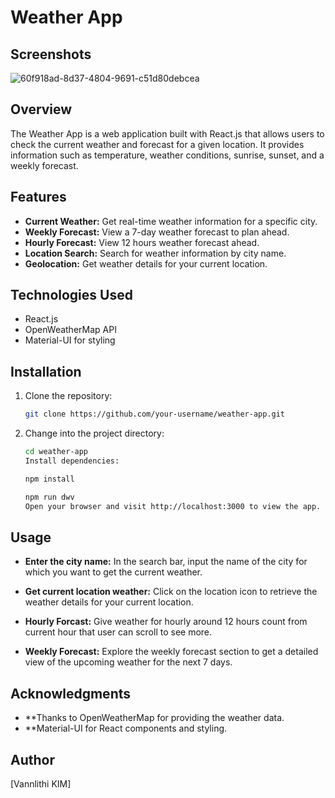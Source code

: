 # Weather App

## Screenshots

![60f918ad-8d37-4804-9691-c51d80debcea](https://github.com/vannlithi168/Weather-Project/assets/137028238/84d127df-7e57-43df-929c-5d8877d57fa8)

## Overview

The Weather App is a web application built with React.js that allows users to check the current weather and forecast for a given location. It provides information such as temperature, weather conditions, sunrise, sunset, and a weekly forecast.

## Features

- **Current Weather:** Get real-time weather information for a specific city.
- **Weekly Forecast:** View a 7-day weather forecast to plan ahead.
- **Hourly Forecast:** View 12 hours weather forecast ahead.
- **Location Search:** Search for weather information by city name.
- **Geolocation:** Get weather details for your current location.

## Technologies Used

- React.js
- OpenWeatherMap API
- Material-UI for styling

## Installation

1. Clone the repository:

   ```bash
   git clone https://github.com/your-username/weather-app.git
   ```
2. Change into the project directory:

    ```bash
    cd weather-app
    Install dependencies:
    ```

    ```bash
    npm install
    ```
  
    ```bash
    npm run dwv
    Open your browser and visit http://localhost:3000 to view the app.
    ```

## Usage

- **Enter the city name:** In the search bar, input the name of the city for which you want to get the current weather.

- **Get current location weather:** Click on the location icon to retrieve the weather details for your current location.

- **Hourly Forcast:** Give weather for hourly around 12 hours count from current hour that user can scroll to see more.

- **Weekly Forecast:** Explore the weekly forecast section to get a detailed view of the upcoming weather for the next 7 days.


## Acknowledgments
- **Thanks to OpenWeatherMap for providing the weather data.
- **Material-UI for React components and styling.

## Author
[Vannlithi KIM]
